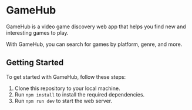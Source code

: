 # GameHub

GameHub is a video game discovery web app that helps you find new and interesting games to play.

With GameHub, you can search for games by platform, genre, and more.


## Getting Started

To get started with GameHub, follow these steps:

1. Clone this repository to your local machine.
2. Run `npm install` to install the required dependencies.
3. Run `npm run dev` to start the web server.

